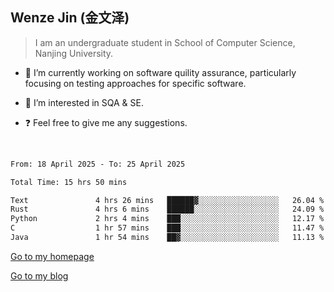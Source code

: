 ## Wenze Jin (金文泽)

> I am an undergraduate student in School of Computer Science, Nanjing University.

- 🔭 I’m currently working on software quility assurance, particularly focusing on testing approaches for specific software.
  
- 🌱 I’m interested in SQA & SE.
  
- ❓ Feel free to give me any suggestions.  

<br>  

<!--START_SECTION:waka-->

```txt
From: 18 April 2025 - To: 25 April 2025

Total Time: 15 hrs 50 mins

Text               4 hrs 26 mins   ██████▓░░░░░░░░░░░░░░░░░░   26.04 %
Rust               4 hrs 6 mins    ██████░░░░░░░░░░░░░░░░░░░   24.09 %
Python             2 hrs 4 mins    ███░░░░░░░░░░░░░░░░░░░░░░   12.17 %
C                  1 hr 57 mins    ███░░░░░░░░░░░░░░░░░░░░░░   11.47 %
Java               1 hr 54 mins    ██▓░░░░░░░░░░░░░░░░░░░░░░   11.13 %
```

<!--END_SECTION:waka-->

[Go to my homepage](https://wenzejin.github.io)

[Go to my blog](https://wenzejin.notion.site/Wenze-Jin-s-Blog-1635e9fa7b6d80b3adcedfacc74aa717?pvs=4)
